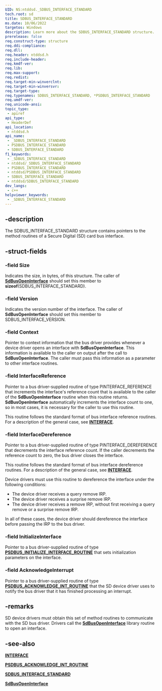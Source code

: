 ```yaml
---
UID: NS:ntddsd._SDBUS_INTERFACE_STANDARD
tech.root: sd
title: SDBUS_INTERFACE_STANDARD
ms.date: 10/06/2022
targetos: Windows
description: Learn more about the SDBUS_INTERFACE_STANDARD structure.
prerelease: false
req.construct-type: structure
req.ddi-compliance: 
req.dll: 
req.header: ntddsd.h
req.include-header: 
req.kmdf-ver: 
req.lib: 
req.max-support: 
req.redist: 
req.target-min-winverclnt: 
req.target-min-winversvr: 
req.target-type: 
req.typenames: SDBUS_INTERFACE_STANDARD, *PSDBUS_INTERFACE_STANDARD
req.umdf-ver: 
req.unicode-ansi: 
topic_type:
 - apiref
api_type:
 - HeaderDef
api_location:
 - ntddsd.h
api_name:
 - _SDBUS_INTERFACE_STANDARD
 - PSDBUS_INTERFACE_STANDARD
 - SDBUS_INTERFACE_STANDARD
f1_keywords:
 - _SDBUS_INTERFACE_STANDARD
 - ntddsd/_SDBUS_INTERFACE_STANDARD
 - PSDBUS_INTERFACE_STANDARD
 - ntddsd/PSDBUS_INTERFACE_STANDARD
 - SDBUS_INTERFACE_STANDARD
 - ntddsd/SDBUS_INTERFACE_STANDARD
dev_langs:
 - c++
helpviewer_keywords:
 - _SDBUS_INTERFACE_STANDARD
---
```


## -description

The SDBUS\_INTERFACE\_STANDARD structure contains pointers to the method routines of a Secure Digital (SD) card bus interface.

## -struct-fields

### -field Size

Indicates the size, in bytes, of this structure. The caller of [**SdBusOpenInterface**](nf-ntddsd-sdbusopeninterface.md) should set this member to **sizeof**(SDBUS\_INTERFACE\_STANDARD).

### -field Version

Indicates the version number of the interface. The caller of **SdBusOpenInterface** should set this member to SDBUS\_INTERFACE\_VERSION.

### -field Context

Pointer to context information that the bus driver provides whenever a device driver opens an interface with **SdBusOpenInterface**. This information is available to the caller on output after the call to **SdBusOpenInterface**. The caller must pass this information as a parameter to other interface routines.

### -field InterfaceReference

Pointer to a bus driver-supplied routine of type PINTERFACE\_REFERENCE that increments the interface's reference count that is available to the caller of the **SdBusOpenInterface** routine when this routine returns. **SdBusOpenInterface** automatically increments the interface count to one, so in most cases, it is necessary for the caller to use this routine.

This routine follows the standard format of bus interface reference routines. For a description of the general case, see [**INTERFACE**](/windows-hardware/drivers/ddi/wdm/ns-wdm-_interface).

### -field InterfaceDereference

Pointer to a bus driver-supplied routine of type PINTERFACE\_DEREFERENCE that decrements the interface reference count. If the caller decrements the reference count to zero, the bus driver closes the interface.

This routine follows the standard format of bus interface dereference routines. For a description of the general case, see [**INTERFACE**](/windows-hardware/drivers/ddi/wdm/ns-wdm-_interface).

Device drivers must use this routine to dereference the interface under the following conditions:

- The device driver receives a query remove IRP.
- The device driver receives a surprise remove IRP.
- The device driver receives a remove IRP, without first receiving a query remove or a surprise remove IRP.

In all of these cases, the device driver should dereference the interface before passing the IRP to the bus driver.

### -field InitializeInterface

Pointer to a bus driver-supplied routine of type [**PSDBUS\_INITIALIZE\_INTERFACE\_ROUTINE**](nc-ntddsd-psdbus_initialize_interface_routine.md) that sets initialization parameters on the interface.

### -field AcknowledgeInterrupt

Pointer to a bus driver-supplied routine of type [**PSDBUS\_ACKNOWLEDGE\_INT\_ROUTINE**](nc-ntddsd-psdbus_acknowledge_int_routine.md) that the SD device driver uses to notify the bus driver that it has finished processing an interrupt.

## -remarks

SD device drivers must obtain this set of method routines to communicate with the SD bus driver. Drivers call the [**SdBusOpenInterface**](nf-ntddsd-sdbusopeninterface.md) library routine to open an interface.

## -see-also

[**INTERFACE**](/windows-hardware/drivers/ddi/wdm/ns-wdm-_interface)

[**PSDBUS\_ACKNOWLEDGE\_INT\_ROUTINE**](nc-ntddsd-psdbus_acknowledge_int_routine.md)

[**SDBUS\_INTERFACE\_STANDARD**](ns-ntddsd-sdbus_interface_standard.md)

[**SdBusOpenInterface**](nf-ntddsd-sdbusopeninterface.md)
